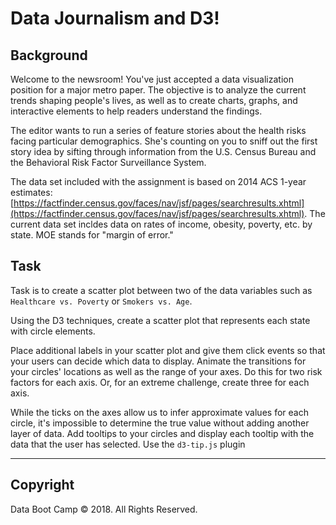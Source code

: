 # Data Journalism and D3!

## Background 

Welcome to the newsroom! You've just accepted a data visualization position for a major metro paper. The objective is to analyze the current trends shaping people's lives, as well as to create charts, graphs, and interactive elements to help readers understand the findings.

The editor wants to run a series of feature stories about the health risks facing particular demographics. She's counting on you to sniff out the first story idea by sifting through information from the U.S. Census Bureau and the Behavioral Risk Factor Surveillance System.

The data set included with the assignment is based on 2014 ACS 1-year estimates: [https://factfinder.census.gov/faces/nav/jsf/pages/searchresults.xhtml](https://factfinder.census.gov/faces/nav/jsf/pages/searchresults.xhtml). The current data set incldes data on rates of income, obesity, poverty, etc. by state. MOE stands for "margin of error."


## Task

Task is to create a scatter plot between two of the data variables such as `Healthcare vs. Poverty` or `Smokers vs. Age`.

Using the D3 techniques, create a scatter plot that represents each state with circle elements. 

Place additional labels in your scatter plot and give them click events so that your users can decide which data to display. Animate the transitions for your circles' locations as well as the range of your axes. Do this for two risk factors for each axis. Or, for an extreme challenge, create three for each axis.

While the ticks on the axes allow us to infer approximate values for each circle, it's impossible to determine the true value without adding another layer of data. Add tooltips to your circles and display each tooltip with the data that the user has selected. Use the `d3-tip.js` plugin 
- - -


## Copyright

Data Boot Camp © 2018. All Rights Reserved.
